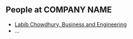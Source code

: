 People at COMPANY NAME
---

- [Labib Chowdhury, Business and Engineering](./labib_chowdhury.md)
- ...
